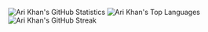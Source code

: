 ![Ari Khan's GitHub Statistics](https://github-readme-stats.vercel.app/api?username=Ari-Khan&theme=default&show_icons=true&hide_border=false&count_private=true)
![Ari Khan's Top Languages](https://github-readme-stats.vercel.app/api/top-langs/?username=Ari-Khan&theme=default&show_icons=true&hide_border=true&layout=compact)
![Ari Khan's GitHub Streak](https://github-readme-streak-stats.herokuapp.com/?user=Ari-Khan&theme=default&hide_border=false)
